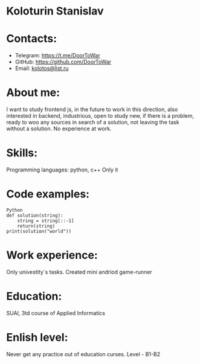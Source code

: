 Koloturin Stanislav
=
Contacts:
=
- Telegram: https://t.me/DoorToWar
- GitHub: https://github.com/DoorToWar
- Email: kolotos@list.ru

About me:
===
I want to study frontend js, in the future to work in this direction, also interested in backend, industrious, open to study new, if there is a problem, ready to woo any sources in search of a solution, not leaving the task without a solution. No experience at work.

Skills:
====
Programming languages: python, c++
Only it

Code examples:
=====
```
Python
def solution(string):
    string = string[::-1]
    return(string)
print(solution("world"))
```

Work experience:
=====
Only univestity`s tasks. Created mini andriod game-runner

Education:
======
SUAI, 3td course of Applied Informatics

Enlish level:
=======
Never get any practice out of education curses. Level - B1-B2
